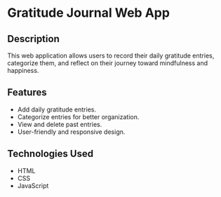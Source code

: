 # Gratitude Journal Web App

## Description
This web application allows users to record their daily gratitude entries, categorize them, and reflect on their journey toward mindfulness and happiness.

## Features
- Add daily gratitude entries.
- Categorize entries for better organization.
- View and delete past entries.
- User-friendly and responsive design.

## Technologies Used
- HTML
- CSS
- JavaScript
